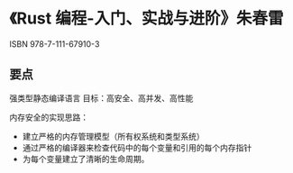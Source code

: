 # 《Rust 编程-入门、实战与进阶》朱春雷

ISBN 978-7-111-67910-3

## 要点

强类型静态编译语言
目标：高安全、高并发、高性能

内存安全的实现思路：

- 建立严格的内存管理模型（所有权系统和类型系统）
- 通过严格的编译器来检查代码中的每个变量和引用的每个内存指针
- 为每个变量建立了清晰的生命周期。
